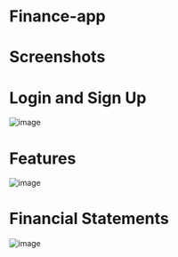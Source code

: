 # Finance-app


# Screenshots

# Login and Sign Up
![image](https://user-images.githubusercontent.com/65544944/188156509-3d61ecce-dcf1-494d-b410-34088ab1bf1b.png)

# Features
![image](https://user-images.githubusercontent.com/65544944/188156627-986d09d4-f91a-4280-b908-cd0b9b7d12e1.png)

# Financial Statements
![image](https://user-images.githubusercontent.com/65544944/188156722-432b5297-7896-4805-a1bc-a43b50180a0f.png)


